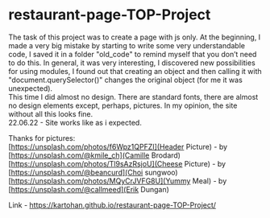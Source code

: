 # restaurant-page-TOP-Project
The task of this project was to create a page with js only. At the beginning, I made a very big mistake by starting to write some very understandable code, I saved it in a folder "old_code" to remind myself that you don’t need to do this. In general, it was very interesting, I discovered new possibilities for using modules, I found out that creating an object and then calling it with "document.querySelector()" changes the original object (for me it was unexpected). <br>
This time I did almost no design. There are standard fonts, there are almost no design elements except, perhaps, pictures. In my opinion, the site without all this looks fine. <br>
22.06.22 - Site works like as i expected. <br>

Thanks for pictures: <br>
[https://unsplash.com/photos/f6Wpz1QPFZI](Header Picture) - by [https://unsplash.com/@kmile_ch](Camille Brodard)<br>
[https://unsplash.com/photos/Tl9sAzRsjoU](Cheese Picture) - by [https://unsplash.com/@beancurd](Choi sungwoo)<br>
[https://unsplash.com/photos/MQyCrJVFG8U](Yummy Meal) - by [https://unsplash.com/@callmeed](Erik Dungan)<br>

Link - https://kartohan.github.io/restaurant-page-TOP-Project/